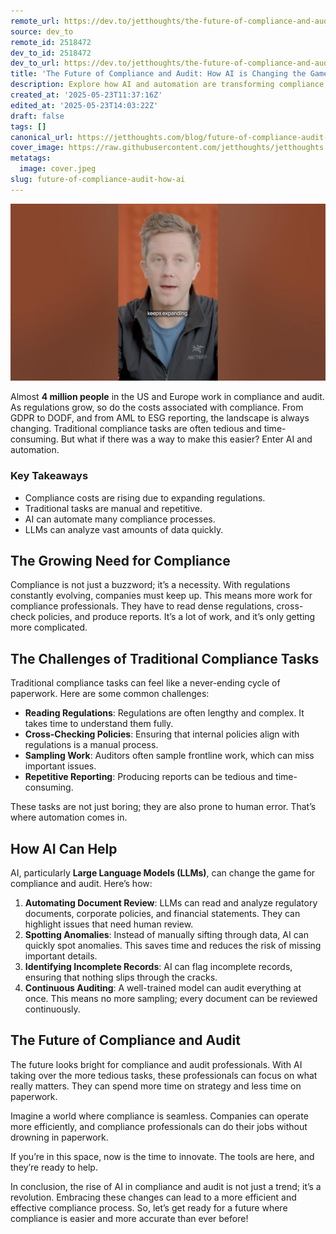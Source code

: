 ```yaml
---
remote_url: https://dev.to/jetthoughts/the-future-of-compliance-and-audit-how-ai-is-changing-the-game-1ok1
source: dev_to
remote_id: 2518472
dev_to_id: 2518472
dev_to_url: https://dev.to/jetthoughts/the-future-of-compliance-and-audit-how-ai-is-changing-the-game-1ok1
title: 'The Future of Compliance and Audit: How AI is Changing the Game'
description: Explore how AI and automation are transforming compliance and audit processes, making them more efficient and less time-consuming.
created_at: '2025-05-23T11:37:16Z'
edited_at: '2025-05-23T14:03:22Z'
draft: false
tags: []
canonical_url: https://jetthoughts.com/blog/future-of-compliance-audit-how-ai/
cover_image: https://raw.githubusercontent.com/jetthoughts/jetthoughts.github.io/master/content/blog/future-of-compliance-audit-how-ai/cover.jpeg
metatags:
  image: cover.jpeg
slug: future-of-compliance-audit-how-ai
---
```

[![The Future of Compliance and Audit: How AI is Changing the Game](file_0.jpg)](https://www.youtube.com/watch?v=Vi4c51aq-SQ)

Almost **4 million people** in the US and Europe work in compliance and audit. As regulations grow, so do the costs associated with compliance. From GDPR to DODF, and from AML to ESG reporting, the landscape is always changing. Traditional compliance tasks are often tedious and time-consuming. But what if there was a way to make this easier? Enter AI and automation.

### Key Takeaways

*   Compliance costs are rising due to expanding regulations.
*   Traditional tasks are manual and repetitive.
*   AI can automate many compliance processes.
*   LLMs can analyze vast amounts of data quickly.

## The Growing Need for Compliance

Compliance is not just a buzzword; it’s a necessity. With regulations constantly evolving, companies must keep up. This means more work for compliance professionals. They have to read dense regulations, cross-check policies, and produce reports. It’s a lot of work, and it’s only getting more complicated.

## The Challenges of Traditional Compliance Tasks

Traditional compliance tasks can feel like a never-ending cycle of paperwork. Here are some common challenges:

*   **Reading Regulations**: Regulations are often lengthy and complex. It takes time to understand them fully.
*   **Cross-Checking Policies**: Ensuring that internal policies align with regulations is a manual process.
*   **Sampling Work**: Auditors often sample frontline work, which can miss important issues.
*   **Repetitive Reporting**: Producing reports can be tedious and time-consuming.

These tasks are not just boring; they are also prone to human error. That’s where automation comes in.

## How AI Can Help

AI, particularly **Large Language Models (LLMs)**, can change the game for compliance and audit. Here’s how:

1.  **Automating Document Review**: LLMs can read and analyze regulatory documents, corporate policies, and financial statements. They can highlight issues that need human review.
2.  **Spotting Anomalies**: Instead of manually sifting through data, AI can quickly spot anomalies. This saves time and reduces the risk of missing important details.
3.  **Identifying Incomplete Records**: AI can flag incomplete records, ensuring that nothing slips through the cracks.
4.  **Continuous Auditing**: A well-trained model can audit everything at once. This means no more sampling; every document can be reviewed continuously.

## The Future of Compliance and Audit

The future looks bright for compliance and audit professionals. With AI taking over the more tedious tasks, these professionals can focus on what really matters. They can spend more time on strategy and less time on paperwork.

Imagine a world where compliance is seamless. Companies can operate more efficiently, and compliance professionals can do their jobs without drowning in paperwork.

If you’re in this space, now is the time to innovate. The tools are here, and they’re ready to help.

In conclusion, the rise of AI in compliance and audit is not just a trend; it’s a revolution. Embracing these changes can lead to a more efficient and effective compliance process. So, let’s get ready for a future where compliance is easier and more accurate than ever before!